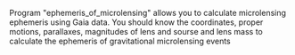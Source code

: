 Program "ephemeris_of_microlensing"  allows you to calculate microlensing ephemeris using Gaia data.
You should know the coordinates, proper motions, parallaxes, magnitudes of lens and sourse and lens mass to calculate the ephemeris of gravitational microlensing events
